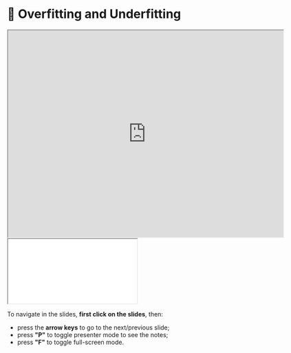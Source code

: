 # 🎥 Overfitting and Underfitting

<iframe class="video" width="640px" height="480px"
        src="https://www.youtube.com/embed/xErJGDwWqys?rel=0"
        allowfullscreen></iframe>

<iframe class="slides"
        src="../slides/index.html?file=../slides/overfitting_vs_underfitting.md"></iframe>

To navigate in the slides, **first click on the slides**, then:
- press the **arrow keys** to go to the next/previous slide;
- press **"P"** to toggle presenter mode to see the notes;
- press **"F"** to toggle full-screen mode.
